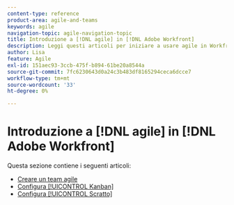 ```yaml
---
content-type: reference
product-area: agile-and-teams
keywords: agile
navigation-topic: agile-navigation-topic
title: Introduzione a [!DNL agile] in [!DNL Adobe Workfront]
description: Leggi questi articoli per iniziare a usare agile in Workfront.
author: Lisa
feature: Agile
exl-id: 151aec93-3ccb-475f-b894-61be20a8544a
source-git-commit: 7fc6230643d0a24c3b483df8165294ceca6dcce7
workflow-type: tm+mt
source-wordcount: '33'
ht-degree: 0%

---
```


# Introduzione a [!DNL agile] in [!DNL Adobe Workfront]

Questa sezione contiene i seguenti articoli:

* [Creare un team agile](../../agile/get-started-with-agile-in-workfront/create-an-agile-team.md)
* [Configura [!UICONTROL Kanban]](../../agile/get-started-with-agile-in-workfront/configure-kanban.md)
* [Configura [!UICONTROL Scratto]](../../agile/get-started-with-agile-in-workfront/configure-scrum.md)
